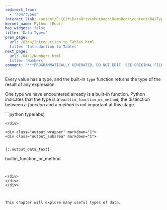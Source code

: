 ```yaml
---
redirect_from:
  - "/04/types"
interact_link: content/E:\Git\DataDrivenMethods\DemoBook\content\04/Types.ipynb
kernel_name: Python [Root]
has_widgets: false
title: 'Data Types'
prev_page:
  url: /03/4/Introduction_to_Tables.html
  title: 'Introduction to Tables'
next_page:
  url: /04/1/Numbers.html
  title: 'Numbers'
comment: "***PROGRAMMATICALLY GENERATED, DO NOT EDIT. SEE ORIGINAL FILES IN /content***"
---
```



Every value has a type, and the built-in `type` function returns the type of the result of any expression.



One type we have encountered already is a built-in function. Python indicates that the type is a `builtin_function_or_method`; the distinction between a *function* and a *method* is not important at this stage.



<div markdown="1" class="cell code_cell">
<div class="input_area" markdown="1">
```python
type(abs)

```
</div>

<div class="output_wrapper" markdown="1">
<div class="output_subarea" markdown="1">


{:.output_data_text}
```
builtin_function_or_method
```


</div>
</div>
</div>



This chapter will explore many useful types of data.

